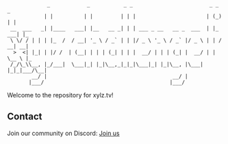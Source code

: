 ```
             _            _           _ _                         _ _     _   
            | |          | |         | | |                       | (_)   | |  
 __  ___   _| |____   ___| |__   __ _| | | ___ _ __   __ _  ___  | |_ ___| |_ 
 \ \/ / | | | |_  /  / __| '_ \ / _` | | |/ _ \ '_ \ / _` |/ _ \ | | / __| __|
  >  <| |_| | |/ /  | (__| | | | (_| | | |  __/ | | | (_| |  __/ | | \__ \ |_ 
 /_/\_\\__, |_/___|  \___|_| |_|\__,_|_|_|\___|_| |_|\__, |\___| |_|_|___/\__|
        __/ |                                         __/ |                   
       |___/                                         |___/                    
```

Welcome to the repository for xylz.tv!

## Contact

Join our community on Discord: [Join us](https://discord.gg/HMjWaGh)
